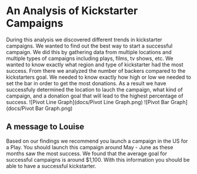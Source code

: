 # An Analysis of Kickstarter Campaigns
During this analysis we discovered different trends in kickstarter campaigns. We wanted to find out the best way to start a successful campaign. We did this by gathering data from multiple locations and multiple types of campaigns including plays, films, tv shows, etc. We wanted to know exactly what region and type of kickstarter had the most success. From there we analyzed the number of backers compared to the kickstarters goal. We needed to know exactly how high or low we needed to set the bar in order to get the most donations. As a result we have successfuly determined the location to lauch the campaign, what kind of campaign, and a donation goal that will lead to the highest percentage of success.
![Pivot Line Graph](docs/Pivot Line Graph.png)
![Pivot Bar Graph](docs/Pivot Bar Graph.png)
## A message to Louise
Based on our findings we recommend you launch a campaign in the US for a Play. You should launch this campaign around May - June as these months saw the most success. We found that the average goal for successful campaigns is around $1,100. With this information you should be able to have a successful kickstarter.
